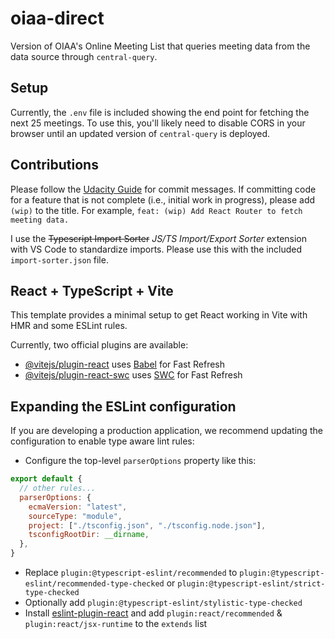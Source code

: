 # oiaa-direct

Version of OIAA's Online Meeting List that queries meeting data from the data source through `central-query`.

## Setup

Currently, the `.env` file is included showing the end point for fetching the next 25 meetings. To use this, you'll likely need to disable CORS in your browser until an updated version of `central-query` is deployed.

## Contributions

Please follow the [Udacity Guide](https://udacity.github.io/git-styleguide/) for commit messages. If committing code for a feature that is not complete (i.e., initial work in progress), please add `(wip)` to the title. For example, `feat: (wip) Add React Router to fetch meeting data.`

I use the ~~Typescript Import Sorter~~ _JS/TS Import/Export Sorter_ extension with VS Code to standardize imports. Please use this with the included `import-sorter.json` file.

## React + TypeScript + Vite

This template provides a minimal setup to get React working in Vite with HMR and some ESLint rules.

Currently, two official plugins are available:

- [@vitejs/plugin-react](https://github.com/vitejs/vite-plugin-react/blob/main/packages/plugin-react/README.md) uses [Babel](https://babeljs.io/) for Fast Refresh
- [@vitejs/plugin-react-swc](https://github.com/vitejs/vite-plugin-react-swc) uses [SWC](https://swc.rs/) for Fast Refresh

## Expanding the ESLint configuration

If you are developing a production application, we recommend updating the configuration to enable type aware lint rules:

- Configure the top-level `parserOptions` property like this:

```js
export default {
  // other rules...
  parserOptions: {
    ecmaVersion: "latest",
    sourceType: "module",
    project: ["./tsconfig.json", "./tsconfig.node.json"],
    tsconfigRootDir: __dirname,
  },
}
```

- Replace `plugin:@typescript-eslint/recommended` to `plugin:@typescript-eslint/recommended-type-checked` or `plugin:@typescript-eslint/strict-type-checked`
- Optionally add `plugin:@typescript-eslint/stylistic-type-checked`
- Install [eslint-plugin-react](https://github.com/jsx-eslint/eslint-plugin-react) and add `plugin:react/recommended` & `plugin:react/jsx-runtime` to the `extends` list
